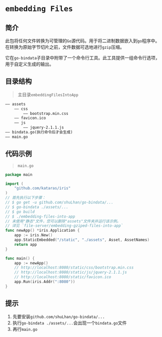 # `embedding Files`
## 简介
此包将任何文件转换为可管理的`Go`源代码。用于将二进制数据嵌入到`go`程序中。在转换为原始字节切片之前，文件数据可选地进行`gzip`压缩。

它在`go-bindata`子目录中附带了一个命令行工具。此工具提供一组命令行选项，用于自定义生成的输出。
## 目录结构
> 主目录`embeddingFilesIntoApp`

```html
—— assets
    —— css
        —— bootstrap.min.css
    —— favicon.ico
    —— js
        —— jquery-2.1.1.js
—— bindata.go(执行命令后才会生成)
—— main.go
```
## 代码示例 
> `main.go`

```go
package main

import (
	"github.com/kataras/iris"
)
// 首先执行以下步骤：
// $ go get -u github.com/shuLhan/go-bindata/...
// $ go-bindata ./assets/...
// $ go build
// $ ./embedding-files-into-app
// 未使用"静态"文件，您可以删除"assets"文件夹并运行该示例。
// 详见 `file-server/embedding-gziped-files-into-app`
func newApp() *iris.Application {
	app := iris.New()
	app.StaticEmbedded("/static", "./assets", Asset, AssetNames)
	return app
}

func main() {
	app := newApp()
	// http://localhost:8080/static/css/bootstrap.min.css
	// http://localhost:8080/static/js/jquery-2.1.1.js
	// http://localhost:8080/static/favicon.ico
	app.Run(iris.Addr(":8080"))
}
```
## 提示
1. 先要安装`github.com/shuLhan/go-bindata/...`
2. 执行`go-bindata ./assets/...`会出现一个`bindata.go`文件
3. 再行`main.go`
